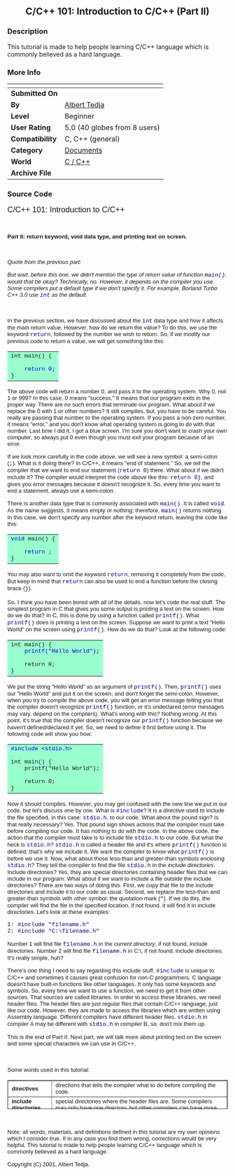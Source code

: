 ﻿<div align="center">

## C/C\+\+ 101: Introduction to C/C\+\+ \(Part II\)


</div>

### Description

This tutorial is made to help people learning C/C++ language which is commonly believed as a hard language.
 
### More Info
 


<span>             |<span>
---                |---
**Submitted On**   |
**By**             |[Albert Tedja](https://github.com/Planet-Source-Code/PSCIndex/blob/master/ByAuthor/albert-tedja.md)
**Level**          |Beginner
**User Rating**    |5.0 (40 globes from 8 users)
**Compatibility**  |C, C\+\+ \(general\)
**Category**       |[Documents](https://github.com/Planet-Source-Code/PSCIndex/blob/master/ByCategory/documents__3-27.md)
**World**          |[C / C\+\+](https://github.com/Planet-Source-Code/PSCIndex/blob/master/ByWorld/c-c.md)
**Archive File**   |[](https://github.com/Planet-Source-Code/albert-tedja-c-c-101-introduction-to-c-c-part-ii__3-2986/archive/master.zip)





### Source Code

<html>
<head>
<title>C/C++ 101: Introduction to C/C++ (Part I)</title>
</head>
<body>
<p><font face="Arial" size="4">C/C++ 101: Introduction to C/C++</font></p>
<p><font face="Arial" size="2">&nbsp;</font></p>
<p><font size="2" face="Arial"><b>Part II: return keyword, void data type, and printing text on
screen.</b></font></p>
<p><font face="Arial" size="2">&nbsp;</font></p>
<p><i><font face="Arial" size="2">Quote from the previous part:</font></i></p>
<p><i><font face="Arial" size="2">But wait, before this one, we didn't mention the type of return value of
function <font face="Courier New" size="2" color="#000080">main()</font>, would
that be okay? Technically, no. However, it depends on the compiler you use. Some
compilers put a default type if we don't specify it. For example, Borland Turbo
C++ 3.0 use <font face="Courier New" size="2" color="#000080">int</font> as the
default.</font></i></p>
<p><font face="Arial" size="2">&nbsp;</font></p>
<p><font face="Arial" size="2">In the previous section, we have discussed about
the </font><font color="#000080" face="Courier New" size="2">int</font><font face="Arial" size="2">
data type and how it affects the main return value. However, how do we return
the value? To do this, we use the keyword </font><font size="2" face="Courier New" color="#000080">return</font><font face="Arial" size="2">,
followed by the number we wish to return. So, if we modify our previous code to
return a value, we will get something like this:</font></p>
<table border="0" width="100%">
 <tr>
  <td width="100%" bgcolor="#99FFCC"><font face="Courier New" size="2">int</font><font face="Courier New" size="2"> main() {<br>
<br>
&nbsp;&nbsp;&nbsp; <font color="#0000FF">return 0;</font><br>
}</font></td>
 </tr>
</table>
<p><font face="Arial" size="2">The above code will return a number 0, and pass
it to the operating system. Why 0, not 1 or 999? In this case, 0 means
&quot;success.&quot; It means that our program exits in the proper way. There
are no such errors that terminate our program.&nbsp;What about if we replace the
0 with 1 or other numbers? It still compiles, but, you have to be careful. You
really are passing that number to the operating system. If you pass a non-zero
number, it means &quot;error,&quot; and you don't know what operating system is
going to do with that number. Last time I did it, I got a blue screen. I'm sure
you don't want to crash your own computer, so always put 0 even though you must
exit your program because of an error.</font></p>
<p><font face="Arial" size="2">If we look more carefully in the code above, we
will see a new symbol: a semi-colon (</font><font size="2" face="Courier New" color="#000080">;</font><font face="Arial" size="2">).
What is it doing there? In C/C++, it means &quot;end of statement.&quot; So, we
tell the compiler that we want to end our statement (</font><font size="2" face="Courier New" color="#000080">return
0</font><font face="Arial" size="2">) there. What about if we didn't include it?
The compiler would interpret the code above like this: </font><font size="2" face="Courier New" color="#000080">return
0}</font><font face="Arial" size="2">, and gives you error messages because it
doesn't recognize it. So, every time you want to end a statement, always use a
semi-colon.</font></p>
<p><font face="Arial" size="2">There is another data type that is commonly
associated with </font><font size="2" face="Courier New" color="#000080">main()</font><font face="Arial" size="2">.
It is called </font><font size="2" face="Courier New" color="#000080">void</font><font face="Arial" size="2">.
As the name suggests, it means empty or nothing; therefore, </font><font color="#000080" face="Courier New" size="2">main()</font><font face="Arial" size="2">
returns nothing. In this case, we don't specify any number after the keyword
return, leaving the code like this:</font></p>
<table border="0" width="100%">
 <tr>
  <td width="100%" bgcolor="#99FFCC"><font face="Courier New" size="2"><font color="#0000FF">void</font>
   main() {<br>
<br>
&nbsp;&nbsp;&nbsp; <font color="#0000FF">return ;</font><br>
}</font></td>
 </tr>
</table>
<p><font face="Arial" size="2">You may also want to omit the keyword </font><font size="2" face="Courier New" color="#000080">return</font><font face="Arial" size="2">,
removing it completely from the code. But keep in mind that </font><font size="2" face="Courier New" color="#000080">return</font><font face="Arial" size="2">
can also be used to end a function before the closing brace (</font><font size="2" face="Courier New" color="#000080">}</font><font face="Arial" size="2">).</font></p>
<p><font face="Arial" size="2">So, I think you have been bored with all of the
details, now let's code the real stuff.</font> <font face="Arial" size="2">The
simplest program in C that gives you some output is printing a text on the
screen. How do we do that? In C, this is done by using a function called </font><font size="2" face="Courier New" color="#000080">printf()</font><font face="Arial" size="2">.
What </font><font size="2" face="Courier New" color="#000080">printf()</font><font face="Arial" size="2">
does is printing a text on the screen. Suppose we want to print a text
&quot;Hello World&quot; on the screen using </font><font size="2" face="Courier New" color="#000080">printf()</font><font face="Arial" size="2">.
How do we do that? Look at the following code:</font></p>
<table border="0" width="100%">
 <tr>
  <td width="100%" bgcolor="#99FFCC"><font face="Courier New"><font size="2">int</font></font><font face="Courier New" size="2"> main() {<br>
   &nbsp;&nbsp;&nbsp; <font color="#0000FF">printf(&quot;Hello World&quot;);</font><br>
<br>
&nbsp;&nbsp;&nbsp; return 0;<br>
}</font></td>
 </tr>
</table>
<p><font face="Arial" size="2">We put the string &quot;Hello World&quot; as an
argument of </font><font size="2" face="Courier New" color="#000080">printf()</font><font face="Arial" size="2">.
Then, </font><font size="2" face="Courier New" color="#000080">printf()</font><font face="Arial" size="2">
uses our &quot;Hello World&quot; and put it on the screen, and don't forget the
semi-colon. However, when you try to compile the above code, you will get an
error message telling you that the compiler doesn't recognize </font><font size="2" face="Courier New" color="#000080">printf()</font><font face="Arial" size="2">
function, or it's undeclared (error messages may vary, depend on the compilers).
What's wrong with this? Nothing wrong. At this point, it's true that the
compiler doesn't recognize our </font><font size="2" face="Courier New" color="#000080">printf()</font><font face="Arial" size="2">
function because we haven't defined/declared it yet. So, we need to define it
first before using it. The following code will show you how:</font></p>
<table border="0" width="100%">
 <tr>
  <td width="100%" bgcolor="#99FFCC"><font face="Courier New"><font size="2" face="Courier New"><font color="#0000FF">#include
   &lt;stdio.h&gt;</font><br>
   <br>
   int main() {<br>
   &nbsp;&nbsp;&nbsp; printf(&quot;Hello World&quot;);<br>
<br>
&nbsp;&nbsp;&nbsp; return 0;<br>
}</font></font></td>
 </tr>
</table>
<p><font face="Arial" size="2">Now it should compiles. However, </font><font face="Arial" size="2">you
may get confused with the new line we put in our code, but let's discuss one by
one. What is </font><font size="2" face="Courier New" color="#000080">#include</font><font face="Arial" size="2">?
It is a <i>directive</i> used to include the file specified, in this case: </font><font size="2" face="Courier New" color="#000080">stdio.h</font><font face="Arial" size="2">,
to our code. What about the pound sign? Is that really necessary? Yes. That
pound sign shows actions that the compiler must take before compiling our code.
It has nothing to do with the code. In the above code, the action that the
compiler must take is to include file </font><font size="2" face="Courier New" color="#000080">stdio.h</font><font face="Arial" size="2">
to our code. But what the heck is </font><font size="2" face="Courier New" color="#000080">stdio.h</font><font face="Arial" size="2">?
</font><font size="2" face="Courier New" color="#000080">stdio.h</font><font face="Arial" size="2">
is called a header file and it's where </font><font size="2" face="Courier New" color="#000080">printf()</font><font face="Arial" size="2">
function is defined; that's why we include it. We want the compiler to know what
</font><font size="2" face="Courier New" color="#000080">printf()</font><font face="Arial" size="2">
is before we use it. Now, what about those less-than and greater-than symbols
enclosing </font><font size="2" face="Courier New" color="#000080">stdio.h</font><font face="Arial" size="2">?
They tell the compiler to find the file </font><font size="2" face="Courier New" color="#000080">stdio.h</font><font face="Arial" size="2">
in the <i>include directories</i>. Include directories? Yes, they are special
directories containing header files that we can include in our program. What
about if we want to include a file outside the include directories? There are
two ways of doing this. First, we copy that file to the include directories and
include it to our code as usual. Second, we replace the less-than and
greater-than symbols with other symbol: the quotation mark (</font><font size="2" face="Courier New" color="#000080">&quot;</font><font face="Arial" size="2">).
If we do this, the compiler will find the file in the specified location, if not
found, it will find it in include directories. Let's look at these examples:</font></p>
<p><font size="2" face="Courier New">1: <font color="#000080">#include &quot;filename.h&quot;</font><br>
2: <font color="#000080">#include &quot;C:\filename.h&quot;</font></font></p>
<p><font face="Arial" size="2">Number 1 will find file </font><font size="2" face="Courier New" color="#000080">filename.h</font><font face="Arial" size="2">
in the <i>current directory</i>, if not found, include directories. Number 2
will find file </font><font size="2" face="Courier New" color="#000080">filename.h</font><font face="Arial" size="2">
in C:\, if not found, include directories. It's really simple, huh?</font></p>
<p><font face="Arial" size="2">There's one thing I need to say regarding this
include stuff. </font><font size="2" face="Courier New" color="#000080">#include</font><font face="Arial" size="2">
is unique to C/C++ and sometimes it causes great confusion for non-C
programmers. C language doesn't have built-in functions like other languages. It
only has some keywords and symbols. So, every time we want to use a function, we
need to get it from other sources. That sources are called libraries. In order
to access these libraries, we need header files. The header files are just
regular files that contain C/C++ language, just like our code. However, they are
made to access the libraries which are written using Assembly language.
Different compilers have different header files. </font><font size="2" face="Courier New" color="#000080">stdio.h</font><font face="Arial" size="2">
in compiler A may be different with </font><font size="2" face="Courier New" color="#000080">stdio.h</font><font face="Arial" size="2">
in compiler B, so, don't mix them up.</font></p>
<p><font face="Arial" size="2">This is the end of Part II. Next part, we will
talk more about printing text on the screen and some special characters we can
use in C/C++.</font></p>
<p>&nbsp;</p>
<p><font face="Arial" size="2">Some words used in this tutorial:</font></p>
<table border="1" width="97%" height="66">
 <tr>
  <td width="20%" height="1"><b><font size="2" face="Arial">directives</font></b></td>
  <td width="80%" height="1"><font size="2" face="Arial">directions that tells
   the compiler what to do before compiling the code.</font></td>
 </tr>
 <tr>
  <td width="20%" height="1" valign="top"><b><font size="2" face="Arial">include
   directories</font></b></td>
  <td width="80%" height="1"><font size="2" face="Arial">special directories
   where the header files are. Some compilers may only have one directory,
   but other compilers can have more than one.</font></td>
 </tr>
 <tr>
  <td width="20%" height="12"><b><font size="2" face="Arial">current directory</font></b></td>
  <td width="80%" height="12"><font face="Arial" size="2">current working
   directory, usually where the source code is.</font></td>
 </tr>
</table>
<p><font face="Arial" size="2">&nbsp;</font></p>
<p><font face="Arial" size="2">Note: all words, materials, and definitions
defined in this tutorial are my own opinions which I consider true. If in any
case you find them wrong, corrections would be very helpful. This tutorial is
made to help people learning C/C++ language which is commonly believed as a hard
language.</font></p>
<p><font face="Arial" size="2">Copyright (C) 2001, Albert Tedja.</font></p>
</body>
</html>

